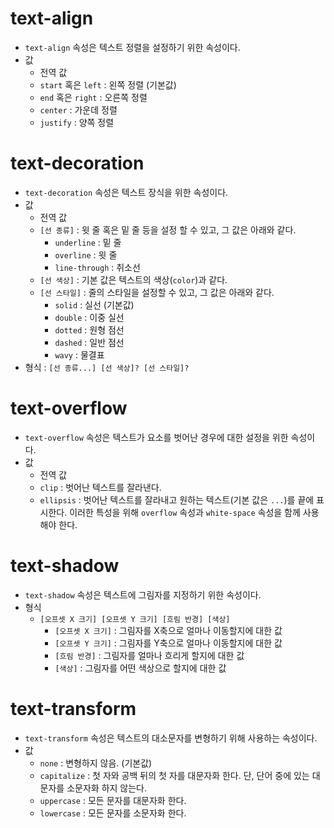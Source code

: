 # text-align
- `text-align` 속성은 텍스트 정렬을 설정하기 위한 속성이다.
- 값
  - 전역 값
  - `start` 혹은 `left` : 왼쪽 정렬 (기본값)
  - `end` 혹은 `right` : 오른쪽 정렬
  - `center` : 가운데 정렬
  - `justify` : 양쪽 정렬

# text-decoration
- `text-decoration` 속성은 텍스트 장식을 위한 속성이다.
- 값
  - 전역 값
  - `[선 종류]` : 윗 줄 혹은 밑 줄 등을 설정 할 수 있고, 그 값은 아래와 같다.
    - `underline` : 밑 줄
    - `overline` : 윗 줄
    - `line-through` : 취소선
  - `[선 색상]` : 기본 값은 텍스트의 색상(`color`)과 같다.
  - `[선 스타일]` : 줄의 스타일을 설정할 수 있고, 그 값은 아래와 같다.
    - `solid` : 실선 (기본값)
    - `double` : 이중 실선
    - `dotted` : 원형 점선
    - `dashed` : 일반 점선
    - `wavy` : 물결표
- 형식 : `[선 종류...] [선 색상]? [선 스타일]?`

# text-overflow
- `text-overflow` 속성은 텍스트가 요소를 벗어난 경우에 대한 설정을 위한 속성이다.
- 값
  - 전역 값
  - `clip` : 벗어난 텍스트를 잘라낸다.
  - `ellipsis` : 벗어난 텍스트를 잘라내고 원하는 텍스트(기본 값은 `...`)를 끝에 표시한다. 이러한 특성을 위해 `overflow` 속성과 `white-space` 속성을 함께 사용해야 한다.

# text-shadow
- `text-shadow` 속성은 텍스트에 그림자를 지정하기 위한 속성이다.
- 형식
  - `[오프셋 X 크기] [오프셋 Y 크기] [흐림 반경] [색상]`
    - `[오프셋 X 크기]` : 그림자를 X축으로 얼마나 이동할지에 대한 값
    - `[오프셋 Y 크기]` : 그림자를 Y축으로 얼마나 이동할지에 대한 값
    - `[흐림 반경]` : 그림자를 얼마나 흐리게 할지에 대한 값
    - `[색상]` : 그림자를 어떤 색상으로 할지에 대한 값

# text-transform
- `text-transform` 속성은 텍스트의 대소문자를 변형하기 위해 사용하는 속성이다.
- 값
  - `none` : 변형하지 않음. (기본값)
  - `capitalize` : 첫 자와 공백 뒤의 첫 자를 대문자화 한다. 단, 단어 중에 있는 대문자를 소문자화 하지 않는다.
  - `uppercase` : 모든 문자를 대문자화 한다.
  - `lowercase` : 모든 문자를 소문자화 한다.